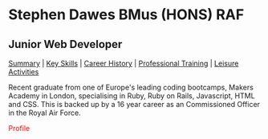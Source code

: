 
# Stephen Dawes BMus (HONS) RAF
## Junior Web Developer

[Summary](#summary) | [Key Skills](#skills) | [Career History](#summary) | [Professional Training](#profile) | [Leisure Activities](#skills)


Recent graduate from one of Europe's leading coding bootcamps, Makers Academy in London, specialising in Ruby, Ruby on Rails, Javascript, HTML and CSS. This is backed up by a 16 year career as an Commissioned Officer in the Royal Air Force.

<a name="profile" style="text-decoration:none; color: red;">Profile<a>
